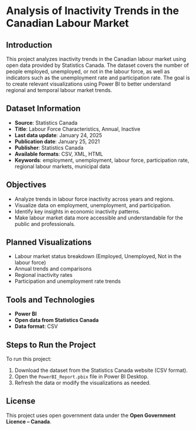 # Analysis of Inactivity Trends in the Canadian Labour Market

## Introduction
This project analyzes inactivity trends in the Canadian labour market using open data provided by Statistics Canada. The dataset covers the number of people employed, unemployed, or not in the labour force, as well as indicators such as the unemployment rate and participation rate. The goal is to create relevant visualizations using Power BI to better understand regional and temporal labour market trends.

## Dataset Information
- **Source**: Statistics Canada
- **Title**: Labour Force Characteristics, Annual, Inactive
- **Last data update**: January 24, 2025
- **Publication date**: January 25, 2021
- **Publisher**: Statistics Canada
- **Available formats**: CSV, XML, HTML
- **Keywords**: employment, unemployment, labour force, participation rate, regional labour markets, municipal data

## Objectives
- Analyze trends in labour force inactivity across years and regions.
- Visualize data on employment, unemployment, and participation.
- Identify key insights in economic inactivity patterns.
- Make labour market data more accessible and understandable for the public and professionals.

## Planned Visualizations
- Labour market status breakdown (Employed, Unemployed, Not in the labour force)
- Annual trends and comparisons
- Regional inactivity rates
- Participation and unemployment rate trends

## Tools and Technologies
- **Power BI**
- **Open data from Statistics Canada**
- **Data format**: CSV

## Steps to Run the Project
To run this project:
1. Download the dataset from the Statistics Canada website (CSV format).
2. Open the `PowerBI_Report.pbix` file in Power BI Desktop.
3. Refresh the data or modify the visualizations as needed.

## License
This project uses open government data under the **Open Government Licence – Canada**.

